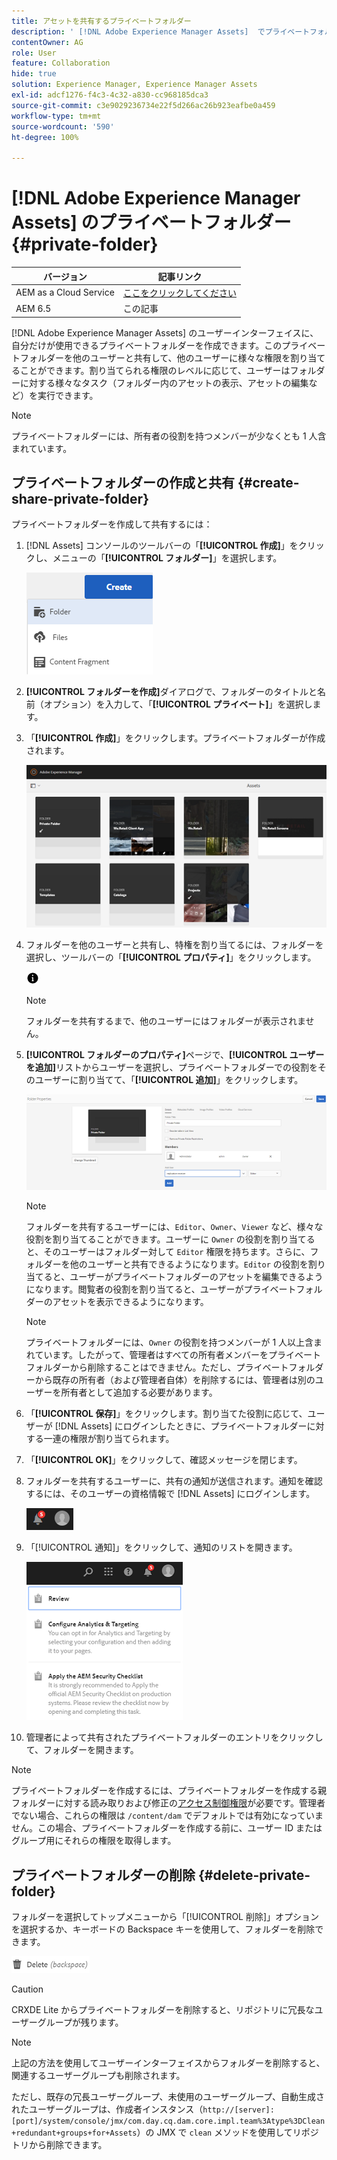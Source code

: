 ```yaml
---
title: アセットを共有するプライベートフォルダー
description: ' [!DNL Adobe Experience Manager Assets]  でプライベートフォルダーを作成して、他のユーザーと共有し、様々な特権をユーザーに割り当てる方法について説明します。'
contentOwner: AG
role: User
feature: Collaboration
hide: true
solution: Experience Manager, Experience Manager Assets
exl-id: adcf1276-f4c3-4c32-a830-cc968185dca3
source-git-commit: c3e9029236734e22f5d266ac26b923eafbe0a459
workflow-type: tm+mt
source-wordcount: '590'
ht-degree: 100%

---
```


# [!DNL Adobe Experience Manager Assets] のプライベートフォルダー {#private-folder}

| バージョン | 記事リンク |
| -------- | ---------------------------- |
| AEM as a Cloud Service | [ここをクリックしてください](https://experienceleague.adobe.com/docs/experience-manager-cloud-service/content/assets/manage/private-folder.html?lang=ja) |
| AEM 6.5 | この記事 |

[!DNL Adobe Experience Manager Assets] のユーザーインターフェイスに、自分だけが使用できるプライベートフォルダーを作成できます。このプライベートフォルダーを他のユーザーと共有して、他のユーザーに様々な権限を割り当てることができます。割り当てられる権限のレベルに応じて、ユーザーはフォルダーに対する様々なタスク（フォルダー内のアセットの表示、アセットの編集など）を実行できます。

>[!NOTE]
>
>プライベートフォルダーには、所有者の役割を持つメンバーが少なくとも 1 人含まれています。

## プライベートフォルダーの作成と共有 {#create-share-private-folder}

プライベートフォルダーを作成して共有するには：

1. [!DNL Assets] コンソールのツールバーの「**[!UICONTROL 作成]**」をクリックし、メニューの「**[!UICONTROL フォルダー]**」を選択します。

   ![アセットフォルダーを作成](assets/Create-folder.png)

1. **[!UICONTROL フォルダーを作成]**&#x200B;ダイアログで、フォルダーのタイトルと名前（オプション）を入力して、「**[!UICONTROL プライベート]**」を選択します。

1. 「**[!UICONTROL 作成]**」をクリックします。プライベートフォルダーが作成されます。

   ![chlimage_1-413](assets/chlimage_1-413.png)

1. フォルダーを他のユーザーと共有し、特権を割り当てるには、フォルダーを選択し、ツールバーの「**[!UICONTROL プロパティ]**」をクリックします。

   ![情報オプション](assets/do-not-localize/info-circle-icon.png)

   >[!NOTE]
   >
   >フォルダーを共有するまで、他のユーザーにはフォルダーが表示されません。

1. **[!UICONTROL フォルダーのプロパティ]**&#x200B;ページで、**[!UICONTROL ユーザーを追加]**&#x200B;リストからユーザーを選択し、プライベートフォルダーでの役割をそのユーザーに割り当てて、「**[!UICONTROL 追加]**」をクリックします。

   ![chlimage_1-415](assets/chlimage_1-415.png)

   >[!NOTE]
   >
   >フォルダーを共有するユーザーには、`Editor`、`Owner`、`Viewer` など、様々な役割を割り当てることができます。ユーザーに `Owner` の役割を割り当てると、そのユーザーはフォルダー対して `Editor` 権限を持ちます。さらに、フォルダーを他のユーザーと共有できるようになります。`Editor` の役割を割り当てると、ユーザーがプライベートフォルダーのアセットを編集できるようになります。閲覧者の役割を割り当てると、ユーザーがプライベートフォルダーのアセットを表示できるようになります。

   >[!NOTE]
   >
   >プライベートフォルダーには、`Owner` の役割を持つメンバーが 1 人以上含まれています。したがって、管理者はすべての所有者メンバーをプライベートフォルダーから削除することはできません。ただし、プライベートフォルダーから既存の所有者（および管理者自体）を削除するには、管理者は別のユーザーを所有者として追加する必要があります。

1. 「**[!UICONTROL 保存]**」をクリックします。割り当てた役割に応じて、ユーザーが [!DNL Assets] にログインしたときに、プライベートフォルダーに対する一連の権限が割り当てられます。
1. 「**[!UICONTROL OK]**」をクリックして、確認メッセージを閉じます。
1. フォルダーを共有するユーザーに、共有の通知が送信されます。通知を確認するには、そのユーザーの資格情報で [!DNL Assets] にログインします。

   ![chlimage_1-416](assets/chlimage_1-416.png)

1. 「[!UICONTROL 通知]」をクリックして、通知のリストを開きます。

   ![通知のリスト](assets/Assets-Notification.png)

1. 管理者によって共有されたプライベートフォルダーのエントリをクリックして、フォルダーを開きます。

>[!NOTE]
>
>プライベートフォルダーを作成するには、プライベートフォルダーを作成する親フォルダーに対する読み取りおよび修正の[アクセス制御権限](/help/sites-administering/security.md#permissions-in-aem)が必要です。管理者でない場合、これらの権限は `/content/dam` でデフォルトでは有効になっていません。この場合、プライベートフォルダーを作成する前に、ユーザー ID またはグループ用にそれらの権限を取得します。

## プライベートフォルダーの削除 {#delete-private-folder}

フォルダーを選択してトップメニューから「[!UICONTROL 削除]」オプションを選択するか、キーボードの Backspace キーを使用して、フォルダーを削除できます。

![トップメニューの削除オプション](assets/delete-option.png)

>[!CAUTION]
>
>CRXDE Lite からプライベートフォルダーを削除すると、リポジトリに冗長なユーザーグループが残ります。

>[!NOTE]
>
>上記の方法を使用してユーザーインターフェイスからフォルダーを削除すると、関連するユーザーグループも削除されます。
>
>ただし、既存の冗長ユーザーグループ、未使用のユーザーグループ、自動生成されたユーザーグループは、作成者インスタンス（`http://[server]:[port]/system/console/jmx/com.day.cq.dam.core.impl.team%3Atype%3DClean+redundant+groups+for+Assets`）の JMX で `clean` メソッドを使用してリポジトリから削除できます。
